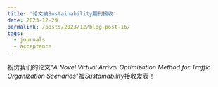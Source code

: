 ```yaml
---
title: '论文被Sustainability期刊接收'
date: 2023-12-29
permalink: /posts/2023/12/blog-post-16/
tags:
  - journals
  - acceptance
---
```

祝贺我们的论文"*A Novel Virtual Arrival Optimization Method for Traffic Organization Scenarios*"被*Sustainability*接收发表！
